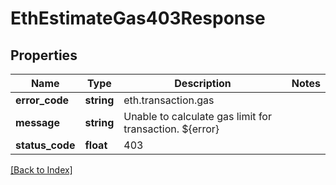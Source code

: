 # EthEstimateGas403Response

## Properties

Name | Type | Description | Notes
------------ | ------------- | ------------- | -------------
**error_code** | **string** | eth.transaction.gas |
**message** | **string** | Unable to calculate gas limit for transaction. ${error} |
**status_code** | **float** | 403 |

[[Back to Index]](../index.md)
